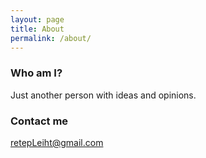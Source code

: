 ```yaml
---
layout: page
title: About
permalink: /about/
---
```



### Who am I?

Just another person with ideas and opinions.

### Contact me

[retepLeiht@gmail.com](mailto:retepLeiht@gmail.com)